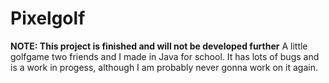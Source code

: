 # Pixelgolf
**NOTE: This project is finished and will not be developed further** 
A little golfgame two friends and I made in Java for school. It has lots of bugs and is a work in progess, although I am probably never gonna work on it again.
